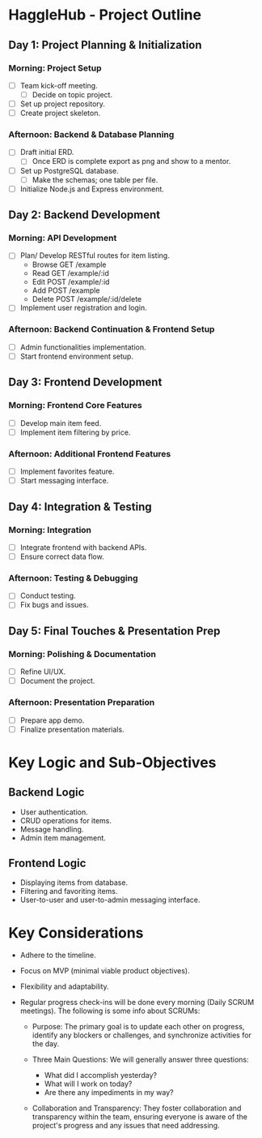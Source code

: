 # HaggleHub - Project Outline

## Day 1: Project Planning & Initialization

### Morning: Project Setup
- [ ] Team kick-off meeting.
  - [ ] Decide on topic project.
- [ ] Set up project repository.
- [ ] Create project skeleton.

### Afternoon: Backend & Database Planning
- [ ] Draft initial ERD.
  - [ ] Once ERD is complete export as png and show to a mentor.
- [ ] Set up PostgreSQL database.
  - [ ] Make the schemas; one table per file.
- [ ] Initialize Node.js and Express environment.

## Day 2: Backend Development

### Morning: API Development
- [ ] Plan/ Develop RESTful routes for item listing.
  - Browse GET /example
  - Read GET /example/:id
  - Edit POST /example/:id
  - Add POST /example
  - Delete POST /example/:id/delete
- [ ] Implement user registration and login.

### Afternoon: Backend Continuation & Frontend Setup
- [ ] Admin functionalities implementation.
- [ ] Start frontend environment setup.

## Day 3: Frontend Development

### Morning: Frontend Core Features
- [ ] Develop main item feed.
- [ ] Implement item filtering by price.

### Afternoon: Additional Frontend Features
- [ ] Implement favorites feature.
- [ ] Start messaging interface.

## Day 4: Integration & Testing

### Morning: Integration
- [ ] Integrate frontend with backend APIs.
- [ ] Ensure correct data flow.

### Afternoon: Testing & Debugging
- [ ] Conduct testing.
- [ ] Fix bugs and issues.

## Day 5: Final Touches & Presentation Prep

### Morning: Polishing & Documentation
- [ ] Refine UI/UX.
- [ ] Document the project.

### Afternoon: Presentation Preparation
- [ ] Prepare app demo.
- [ ] Finalize presentation materials.

# Key Logic and Sub-Objectives

## Backend Logic
- User authentication.
- CRUD operations for items.
- Message handling.
- Admin item management.

## Frontend Logic
- Displaying items from database.
- Filtering and favoriting items.
- User-to-user and user-to-admin messaging interface.

# Key Considerations
- Adhere to the timeline.

- Focus on MVP (minimal viable product objectives).

- Flexibility and adaptability.

- Regular progress check-ins will be done every morning (Daily SCRUM meetings). The following is some info about SCRUMs:

  - Purpose: The primary goal is to update each other on progress, identify any blockers or challenges, and synchronize activities for the day.

  - Three Main Questions: We will generally answer three questions:
    - What did I accomplish yesterday?
    - What will I work on today?
    - Are there any impediments in my way?

  - Collaboration and Transparency: They foster collaboration and transparency within the team, ensuring everyone is aware of the project's progress and any issues that need addressing.

